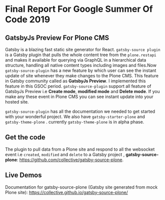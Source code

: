 # Final Report For Google Summer Of Code 2019

## GatsbyJs Preview For Plone CMS
Gatsby is a blazing fast static site generator for React. `gatsby-source plugin` is a Gatsby plugin that pulls the whole content tree from the `plone.restapi` and makes it available for querying via GraphQL in a hierarchical data structure, handling all native content types including images and files.Now `gatsby-source-plugin` has a new feature by which user can see the instant update of site whenever they make changes to the Plone CMS. This feature in Gatsby community called as **GatsbyJs Preview**. I implemented this feature in this GSOC period. `gatsby-source-plugin` support all feature of GatsbyJs Preview i.e **Create mode**, **modified mode** and **Delete mode**. If you make any these event in Plone CMS you can see instant update into your hosted site.

`gatsby-source-plugin` has all the documentation we needed to get started with your wonderful project. We also have `gatsby-starter-plone` and `gatsby-theme-plone` . currently `gatsby-theme-plone` is in alpha phase.

## Get the code

The plugin to pull data from a Plone site and respond to all the websocket event i.e `created`, `modified` and `delete` to a Gatsby project , **gatsby-source-plone**: https://github.com/collective/gatsby-source-plone.

## Live Demos
Documentation for gatsby-source-plone (Gatsby site generated from mock Plone site): https://collective.github.io/gatsby-source-plone/

